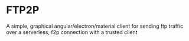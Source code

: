 # FTP2P
A simple, graphical angular/electron/material client for sending ftp traffic over a serverless, f2p connection with a trusted client
